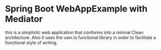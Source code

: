 # Spring Boot WebAppExample with Mediator
this is a simplistic web application that conforms into a mininal Clean architecture.
Also it uses the vavr.io functional library in order to facilitate a functional style of writing. 
 
